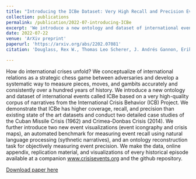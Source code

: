 ```yaml
---
title: "Introducing the ICBe Dataset: Very High Recall and Precision Event Extraction from Narratives about International Crises"
collection: publications
permalink: /publication/2022-07-introducing-ICBe
excerpt: 'We introduce a new ontology and dataset of international events called ICBe based on a very high-quality corpus of narratives from the International Crisis Behavior (ICB) Project.'
date: 2022-07-22
venue: 'ArXiv preprint'
paperurl: 'https://arxiv.org/abs/2202.07081'
citation: 'Douglass, Rex W., Thomas Leo Scherer, J. Andrés Gannon, Erik Gartzke, Jon Lindsay, Shannon Carcelli, Jonathan Wilkenfeld et al. "Introducing the ICBe Dataset: Very High Recall and Precision Event Extraction from Narratives about International Crises." arXiv preprint arXiv:2202.07081 (2022).'

---
```


How do international crises unfold? We conceptualize of international relations as a strategic chess game between adversaries and develop a systematic way to measure pieces, moves, and gambits accurately and consistently over a hundred years of history. We introduce a new ontology and dataset of international events called ICBe based on a very high-quality corpus of narratives from the International Crisis Behavior (ICB) Project. We demonstrate that ICBe has higher coverage, recall, and precision than existing state of the art datasets and conduct two detailed case studies of the Cuban Missile Crisis (1962) and Crimea-Donbas Crisis (2014). We further introduce two new event visualizations (event icongraphy and crisis maps), an automated benchmark for measuring event recall using natural language processing (sythnetic narratives), and an ontology reconstruction task for objectively measuring event precision. We make the data, online appendix, replication material, and visualizations of every historical episode available at a companion www.crisisevents.org and the github repository.

[Download paper here](https://github.com/CenterForPeaceAndSecurityStudies/ICBEdataset)
